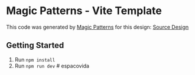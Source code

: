 # Magic Patterns - Vite Template

This code was generated by [Magic Patterns](https://magicpatterns.com) for this design: [Source Design](https://www.magicpatterns.com/c/av8mcnqteeo3rb56dnqcle)

## Getting Started

1. Run `npm install`
2. Run `npm run dev`
#   e s p a c o v i d a  
 